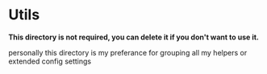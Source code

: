 # Utils

**This directory is not required, you can delete it if you don't want to use it.**

personally this directory is my preferance for grouping all my helpers or extended config settings